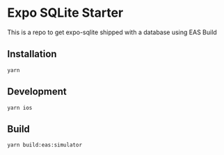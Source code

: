 # Expo SQLite Starter

This is a repo to get expo-sqlite shipped with a database using EAS Build

## Installation

`yarn`

## Development

`yarn ios`

## Build

`yarn build:eas:simulator`
